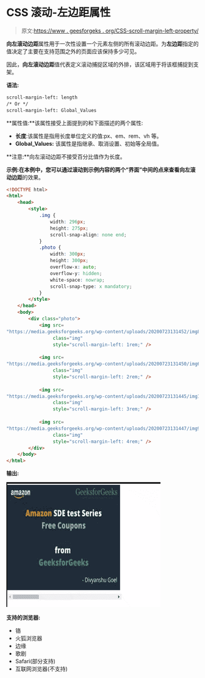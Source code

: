 # CSS 滚动-左边距属性

> 原文:[https://www . geesforgeks . org/CSS-scroll-margin-left-property/](https://www.geeksforgeeks.org/css-scroll-margin-left-property/)

**向左滚动边距**属性用于一次性设置一个元素左侧的所有滚动边距。为**左边距**指定的值决定了主要在支持范围之外的页面应该保持多少可见。

因此，**向左滚动边距**值代表定义滚动捕捉区域的外排，该区域用于将该框捕捉到支架。

**语法:**

```html
scroll-margin-left: length
/* Or */
scroll-margin-left: Global_Values

```

**属性值:**该属性接受上面提到的和下面描述的两个属性:

*   **长度**:该属性是指用长度单位定义的值:px、em、rem、vh 等。
*   **Global_Values:** 该属性是指继承、取消设置、初始等全局值。

**注意:**向左滚动边距不接受百分比值作为长度。

**示例:**在本例中，您可以通过滚动到示例内容的两个“界面”中间的点来查看**向左滚动边距**的效果。

```html
<!DOCTYPE html>
<html>
    <head>
        <style>
            .img {
                width: 296px;
                height: 275px;
                scroll-snap-align: none end;
            }
            .photo {
                width: 300px;
                height: 300px;
                overflow-x: auto;
                overflow-y: hidden;
                white-space: nowrap;
                scroll-snap-type: x mandatory;
            }
        </style>
    </head>
    <body>
        <div class="photo">
            <img src=
"https://media.geeksforgeeks.org/wp-content/uploads/20200723131452/img8.jpeg" 
                 class="img" 
                 style="scroll-margin-left: 1rem;" />

            <img src=
"https://media.geeksforgeeks.org/wp-content/uploads/20200723131450/img6-300x82.png" 
                 class="img" 
                 style="scroll-margin-left: 2rem;" />

            <img src=
"https://media.geeksforgeeks.org/wp-content/uploads/20200723131445/img1-300x214.jpg" 
                 class="img" 
                 style="scroll-margin-left: 3rem;" />

            <img src=
"https://media.geeksforgeeks.org/wp-content/uploads/20200723131447/img9.jpeg" 
                 class="img"
                 style="scroll-margin-left: 4rem;" />
        </div>
    </body>
</html>
```

**输出:**

![](img/5be8caf227d668c2c994bbbb8a30047a.png)

**支持的浏览器:**

*   铬
*   火狐浏览器
*   边缘
*   歌剧
*   Safari(部分支持)
*   互联网浏览器(不支持)